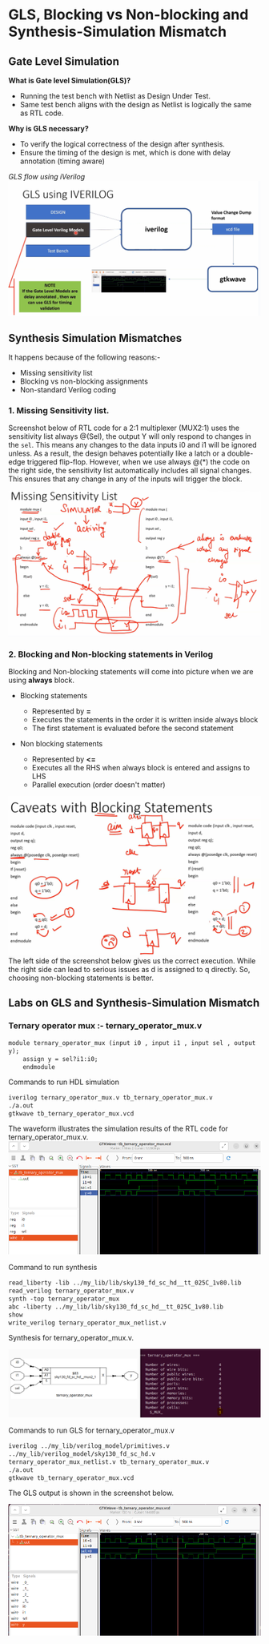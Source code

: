 # GLS, Blocking vs Non-blocking and Synthesis-Simulation Mismatch

## Gate Level Simulation

**What is Gate level Simulation(GLS)?**
  * Running the test bench with Netlist as Design Under Test.
  * Same test bench aligns with the design as Netlist is logically the same as RTL code.

**Why is GLS necessary?**
  * To verify the logical correctness of the design after synthesis.
  * Ensure the timing of the design is met, which is done with delay annotation (timing aware)

*GLS flow using iVerilog*
![flow](https://github.com/Dhruvid98/SFAL-VSD-SoC-Design/blob/main/Day%204/Images/GLS%20flow/GLS_flow.png)  

## Synthesis Simulation Mismatches

It happens because of the following reasons:-
* Missing sensitivity list
* Blocking vs non-blocking assignments
* Non-standard Verilog coding

### 1. Missing Sensitivity list. 

Screenshot below of RTL code for a 2:1 multiplexer (MUX2:1) uses the sensitivity list always @(Sel), the output Y will only respond to changes in the `sel`. This means any changes to the data inputs i0 and i1 will be ignored unless. As a result, the design behaves potentially like a latch or a double-edge triggered flip-flop. However, when we use always @(*) the code on the right side, the sensitivity list automatically includes all signal changes. This ensures that any change in any of the inputs will trigger the block.  

![logic](https://github.com/Dhruvid98/SFAL-VSD-SoC-Design/blob/main/Day%204/Images/Missing%20sensitivity%20list/logic.png)  

### 2. Blocking and Non-blocking statements in Verilog 

Blocking and Non-blocking statements will come into picture when we are using **always** block. 

* Blocking statements 
   - Represented by **=**
   - Executes the statements in the order it is written inside always block
   - The first statement is evaluated before the second statement

 * Non blocking statements
   - Represented by **<=**
   - Executes all the RHS when always block is entered and assigns to LHS
   - Parallel execution (order doesn't matter)

![blocking issue](https://github.com/Dhruvid98/SFAL-VSD-SoC-Design/blob/main/Day%204/Images/Blocking/Logic.png)  
The left side of the screenshot below gives us the correct execution. While the right side can lead to serious issues as d is assigned to q directly. So, choosing non-blocking statements is better.

## Labs on GLS and Synthesis-Simulation Mismatch

### Ternary operator mux :- ternary_operator_mux.v

```
module ternary_operator_mux (input i0 , input i1 , input sel , output y);
	assign y = sel?i1:i0;
	endmodule
```

Commands to run HDL simulation 

```
iverilog ternary_operator_mux.v tb_ternary_operator_mux.v
./a.out
gtkwave tb_ternary_operator_mux.vcd
```
The waveform illustrates the simulation results of the RTL code for ternary_operator_mux.v. 
![rtl_simulation](https://github.com/Dhruvid98/SFAL-VSD-SoC-Design/blob/main/Day%204/Images/GLS%20flow/ternary_mux_rtl.png)  

Command to run synthesis 
```
read_liberty -lib ../my_lib/lib/sky130_fd_sc_hd__tt_025C_1v80.lib
read_verilog ternary_operator_mux.v
synth -top ternary_operator_mux
abc -liberty ../my_lib/lib/sky130_fd_sc_hd__tt_025C_1v80.lib
show
write_verilog ternary_operator_mux_netlist.v
```

Synthesis for ternary_operator_mux.v.

![synth_waveform](https://github.com/Dhruvid98/SFAL-VSD-SoC-Design/blob/main/Day%204/Images/GLS%20flow/ternary_synth.png)

Commands to run GLS for ternary_operator_mux.v 
```
iverilog ../my_lib/verilog_model/primitives.v ../my_lib/verilog_model/sky130_fd_sc_hd.v ternary_operator_mux_netlist.v tb_ternary_operator_mux.v
./a.out
gtkwave tb_ternary_operator_mux.vcd
```

The GLS output is shown in the screenshot below. 

![gls_waveform](https://github.com/Dhruvid98/SFAL-VSD-SoC-Design/blob/main/Day%204/Images/GLS%20flow/GLS_lab.png)
